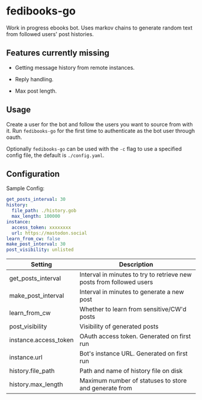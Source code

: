 # fedibooks-go

Work in progress ebooks bot. Uses markov chains to generate random text from followed users' post histories.

## Features currently missing

- Getting message history from remote instances.

- Reply handling.

- Max post length.

## Usage

Create a user for the bot and follow the users you want to source from with it. Run ``fedibooks-go`` for the first time to authenticate as the bot user through oauth.  

Optionally ``fedibooks-go`` can be used with the ``-c`` flag to use a specified config file, the default is ``./config.yaml``.

## Configuration

Sample Config:

```yaml
get_posts_interval: 30
history:
  file_path: ./history.gob
  max_length: 100000
instance:
  access_token: xxxxxxxx
  url: https://mastodon.social
learn_from_cw: false
make_post_interval: 30
post_visibility: unlisted
```

|Setting|Description|
|---|---|
|get_posts_interval|Interval in minutes to try to retrieve new posts from followed users|
|make_post_interval|Interval in minutes to generate a new post|
|learn_from_cw|Whether to learn from sensitive/CW'd posts|
|post_visibility|Visibility of generated posts|
|instance.access_token|OAuth access token. Generated on first run|
|instance.url|Bot's instance URL. Generated on first run|
|history.file_path|Path and name of history file on disk|
|history.max_length|Maximum number of statuses to store and generate from|
